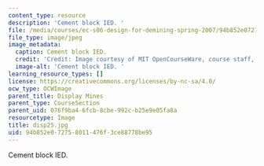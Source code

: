 ```yaml
---
content_type: resource
description: 'Cement block IED. '
file: /media/courses/ec-s06-design-for-demining-spring-2007/94b852e072758011476f3ce88778be95_disp25.jpg
file_type: image/jpeg
image_metadata:
  caption: Cement block IED.
  credit: 'Credit: Image courtesy of MIT OpenCourseWare, course staff, and students.'
  image-alt: 'Cement block IED. '
learning_resource_types: []
license: https://creativecommons.org/licenses/by-nc-sa/4.0/
ocw_type: OCWImage
parent_title: Display Mines
parent_type: CourseSection
parent_uid: 076f9ba4-6fcb-8cbe-992c-b25e9e05fa8a
resourcetype: Image
title: disp25.jpg
uid: 94b852e0-7275-8011-476f-3ce88778be95
---
```

Cement block IED. 